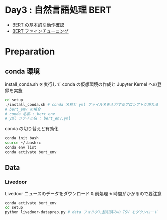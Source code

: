 # Day3 : 自然言語処理 BERT 

- [BERT の基本的な動作確認](Tutorial/BERT_NSP_MLM.ipynb)
- [BERT ファインチューニング](Tutorial/BERT_Fine_Tune.ipynb)

# Preparation
## conda 環境

install_conda.sh を実行して conda の仮想環境の作成と Jupyter Kernel への登録を実施

```bash
cd setup
./install_conda.sh # conda 名称と yml ファイル名を入力するプロンプトが現れる
# bert_env の場合
# conda 名称 : bert_env
# yml ファイル名 : bert_env.yml
```

conda の切り替えと有効化

```bash
conda init bash
source ~/.bashrc
conda env list
conda activate bert_env
```

## Data
### Livedoor
Livedoor ニュースのデータをダウンロード & 前処理
※ 時間がかかるので要注意

```bash
conda activate bert_env
cd setup
python livedoor-dataprep.py # data フォルダに整形済みの TSV をダウンロード
```
